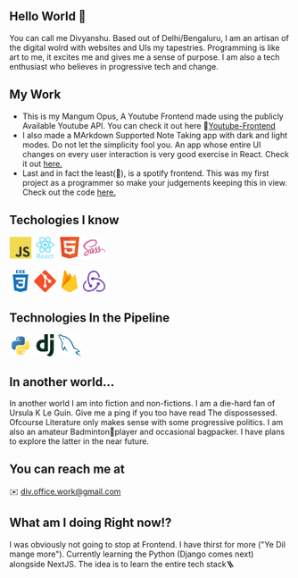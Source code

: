 ## Hello World 👋
You can call me Divyanshu. Based out of Delhi/Bengaluru, I am an artisan of the digital wolrd with websites and UIs my tapestries. Programming is like art to me, it excites me and gives me a sense of purpose.
I am also a tech enthusiast who believes in progressive tech and change. 

## My Work
- This is my Mangum Opus, A Youtube Frontend made using the publicly Available Youtube API. You can check it out here 🔗[Youtube-Frontend](https://divyanshu-yt-frontend.web.app/auth)
- I also made a MArkdown Supported Note Taking app with dark and light modes. Do not let the simplicity fool you. An app whose entire UI changes on every user interaction is very good exercise in React. Check it out [here.](https://web-notes-2024.web.app/)
- Last and in fact the least(🤡), is a spotify frontend. This was my first project as a programmer so make your judgements keeping this in view. Check out the code [here.](https://github.com/Divy-Codes/SpotifyClient)

## Techologies I know
<img src="https://github.com/devicons/devicon/blob/master/icons/javascript/javascript-original.svg" width="40px" height="40px"/> <img src="https://github.com/devicons/devicon/blob/master/icons/react/react-original-wordmark.svg" width="40px" height="40px"/> <img src="https://github.com/devicons/devicon/blob/master/icons/html5/html5-original.svg" width="40px" height="40px"/>
<img src="https://github.com/devicons/devicon/blob/master/icons/sass/sass-original.svg" width="40px" height="40px"/>
<br/><br/>
<img src="https://github.com/devicons/devicon/blob/master/icons/css3/css3-plain-wordmark.svg" width="40px" height="40px"/>
<img src="https://github.com/devicons/devicon/blob/master/icons/git/git-original.svg" width="40px" height="40px"/>
<img src="https://github.com/devicons/devicon/blob/master/icons/firebase/firebase-original.svg" width="40px" height="40px"/>
<img src="https://github.com/devicons/devicon/blob/master/icons/redux/redux-original.svg" width="40px" height="40px"/>

## Technologies In the Pipeline
<img src="https://github.com/devicons/devicon/blob/master/icons/python/python-original.svg" width="40px" height="40px"/> <img src="https://github.com/devicons/devicon/blob/master/icons/django/django-plain.svg" width="40px" height="40px"/> <img src="https://github.com/devicons/devicon/blob/master/icons/mysql/mysql-original.svg" width="40px" height="40px"/>

## In another world...
In another world I am into fiction and non-fictions. I am a die-hard fan of Ursula K Le Guin. Give me a ping if you too have read The dispossessed. Ofcourse Literature only makes sense with some progressive politics. I am also an amateur Badminton🏸player and occasional bagpacker. I have plans to explore the latter in the near future.

## You can reach me at
✉️ div.office.work@gmail.com

## What am I doing Right now⁉️
I was obviously not going to stop at Frontend. I have thirst for more ("Ye Dil mange more"). Currently learning the Python (Django comes next) alongside NextJS. The idea is to learn the entire tech stack🪜


